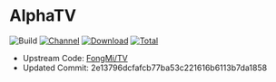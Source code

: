 # AlphaTV

![Build](https://shields.io/github/workflow/status/o0HalfLife0o/BearTV/Test?logo=github&label=Build)
[![Channel](https://img.shields.io/badge/Follow-Telegram-blue.svg?logo=telegram)](https://t.me/FongMi_BearTV)
[![Download](https://img.shields.io/github/v/release/o0HalfLife0o/BearTV?color=orange&logoColor=orange&label=Download&logo=DocuSign)](https://github.com/o0HalfLife0o/BearTV/releases/latest) 
[![Total](https://shields.io/github/downloads/o0HalfLife0o/BearTV/total?logo=Bookmeter&label=Counts&logoColor=yellow&color=yellow)](https://github.com/o0HalfLife0o/BearTV/releases)

+ Upstream Code: [FongMi/TV](https://github.com/FongMi/TV)
+ Updated Commit: 2e13796dcfafcb77ba53c221616b6113b7da1858
